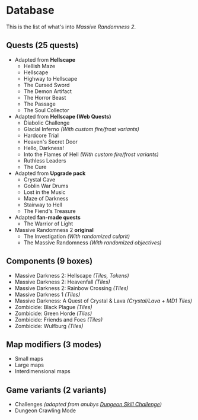 # Database

This is the list of what's into _Massive Randomness 2_.

## Quests (25 quests)

 * Adapted from **Hellscape**
   * Hellish Maze
   * Hellscape
   * Highway to Hellscape
   * The Cursed Sword
   * The Demon Artifact
   * The Horror Beast
   * The Passage
   * The Soul Collector
 * Adapted from **Hellscape (Web Quests)**
   * Diabolic Challenge
   * Glacial Inferno _(With custom fire/frost variants)_
   * Hardcore Trial
   * Heaven's Secret Door
   * Hello, Darkness!
   * Into the Flames of Hell _(With custom fire/frost variants)_
   * Ruthless Leaders
   * The Cure
 * Adapted from **Upgrade pack**
   * Crystal Cave
   * Goblin War Drums
   * Lost in the Music
   * Maze of Darkness
   * Stairway to Hell
   * The Fiend's Treasure
 * Adapted **fan-made quests**
   * The Warrior of Light
 * Massive Randomness 2 **original**
   * The Investigation _(With randomized culprit)_
   * The Massive Randomness _(With randomized objectives)_

## Components (9 boxes)

 * Massive Darkness 2: Hellscape _(Tiles, Tokens)_
 * Massive Darkness 2: Heavenfall _(Tiles)_
 * Massive Darkness 2: Rainbow Crossing _(Tiles)_
 * Massive Darkness 1 _(Tiles)_
 * Massive Darkness: A Quest of Crystal & Lava _(Crystal/Lava + MD1 Tiles)_
 * Zombicide: Black Plague _(Tiles)_
 * Zombicide: Green Horde _(Tiles)_
 * Zombicide: Friends and Foes _(Tiles)_
 * Zombicide: Wulfburg _(Tiles)_

## Map modifiers (3 modes)

  * Small maps
  * Large maps
  * Interdimensional maps

## Game variants (2 variants)

  * Challenges _(adapted from anubys [Dungeon Skill Challenge](https://boardgamegeek.com/filepage/245223/dungeon-skills-challenge))_
  * Dungeon Crawling Mode
